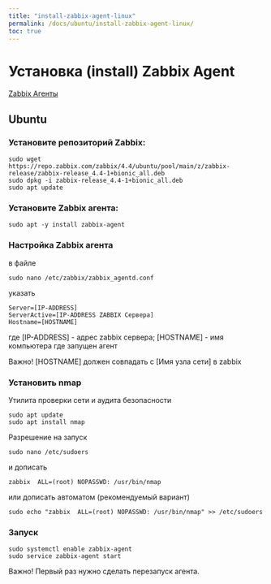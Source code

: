 ```yaml
---
title: "install-zabbix-agent-linux"
permalink: /docs/ubuntu/install-zabbix-agent-linux/
toc: true
---
```


# Установка (install) Zabbix Agent

[Zabbix Агенты](https://www.zabbix.com/ru/download_agents)

## Ubuntu

### Установите репозиторий Zabbix:
```
sudo wget https://repo.zabbix.com/zabbix/4.4/ubuntu/pool/main/z/zabbix-release/zabbix-release_4.4-1+bionic_all.deb
sudo dpkg -i zabbix-release_4.4-1+bionic_all.deb
sudo apt update
```

### Установите Zabbix агента:
```
sudo apt -y install zabbix-agent
```

### Настройка Zabbix агента
в файле
```
sudo nano /etc/zabbix/zabbix_agentd.conf
```
указать
```
Server=[IP-ADDRESS]
ServerActive=[IP-ADDRESS ZABBIX Сервера]
Hostname=[HOSTNAME]
```
где [IP-ADDRESS] - адрес zabbix сервера;
    [HOSTNAME]   - имя компьютера где запущен агент

Важно! [HOSTNAME] должен совпадать с [Имя узла сети] в zabbix

### Установить nmap
Утилита проверки сети и аудита безопасности
```
sudo apt update
sudo apt install nmap
```
Разрешение на запуск
```
sudo nano /etc/sudoers
```
и дописать
```
zabbix  ALL=(root) NOPASSWD: /usr/bin/nmap
```
или дописать автоматом (рекомендуемый вариант)
```
sudo echo "zabbix  ALL=(root) NOPASSWD: /usr/bin/nmap" >> /etc/sudoers
```

### Запуск
```
sudo systemctl enable zabbix-agent
sudo service zabbix-agent start
```
Важно! Первый раз нужно сделать перезапуск агента.
